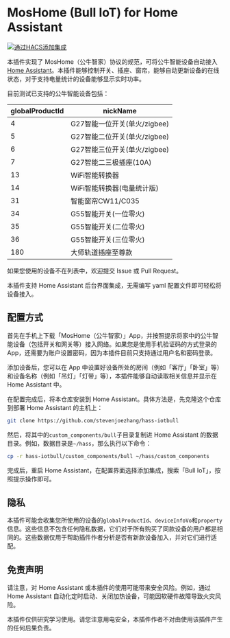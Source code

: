 # MosHome (Bull IoT) for Home Assistant

[![通过HACS添加集成](https://my.home-assistant.io/badges/hacs_repository.svg)](https://my.home-assistant.io/redirect/hacs_repository/?owner=stevenjoezhang&repository=hass-iotbull&category=integration)

本插件实现了 MosHome（公牛智家）协议的规范，可将公牛智能设备自动接入[Home Assistant](https://www.home-assistant.io)。本插件能够控制开关、插座、窗帘，能够自动更新设备的在线状态，对于支持电量统计的设备能够显示实时功率。

目前测试已支持的公牛智能设备包括：

| globalProductId | nickName |
| - | - |
| 4 | G27智能一位开关(单火/zigbee) |
| 5 | G27智能二位开关(单火/zigbee) |
| 6 | G27智能三位开关(单火/zigbee) |
| 7 | G27智能二三极插座(10A) |
| 13 | WiFi智能转换器 |
| 14 | WiFi智能转换器(电量统计版) |
| 31 | 智能窗帘CW11/C035 |
| 34 | G55智能开关(一位零火) |
| 35 | G55智能开关(二位零火) |
| 36 | G55智能开关(三位零火) |
| 180 | 大师轨道插座至尊款 |

如果您使用的设备不在列表中，欢迎提交 Issue 或 Pull Request。

本插件支持 Home Assistant 后台界面集成，无需编写 yaml 配置文件即可轻松将设备接入。

## 配置方式

首先在手机上下载「MosHome（公牛智家）」App，并按照提示将家中的公牛智能设备（包括开关和网关等）接入网络。如果您是使用手机验证码的方式登录的 App，还需要为账户设置密码，因为本插件目前只支持通过用户名和密码登录。

添加设备后，您可以在 App 中设置好设备所处的房间（例如「客厅」「卧室」等）和设备名称（例如「吊灯」「灯带」等），本插件能够自动读取相关信息并显示在 Home Assistant 中。

在配置完成后，将本仓库安装到 Home Assistant。具体方法是，先克隆这个仓库到部署 Home Assistant 的主机上：

```sh
git clone https://github.com/stevenjoezhang/hass-iotbull
```

然后，将其中的`custom_components/bull`子目录复制进 Home Assistant 的数据目录。例如，数据目录是`~/hass`，那么执行以下命令：

```sh
cp -r hass-iotbull/custom_components/bull ~/hass/custom_components
```

完成后，重启 Home Assistant，在配置界面选择添加集成，搜索「Bull IoT」，按照提示操作即可。

## 隐私

本插件可能会收集您所使用的设备的`globalProductId`、`deviceInfoVo`和`property`信息。这些信息不包含任何隐私数据，它们对于所有购买了同款设备的用户都是相同的。这些数据仅用于帮助插件作者分析是否有新款设备加入，并对它们进行适配。

## 免责声明

请注意，对 Home Assistant 或本插件的使用可能带来安全风险。例如，通过 Home Assistant 自动化定时启动、关闭加热设备，可能因软硬件故障导致火灾风险。

本插件仅供研究学习使用。请您注意用电安全，本插件作者不对由使用该插件产生的任何后果负责。
